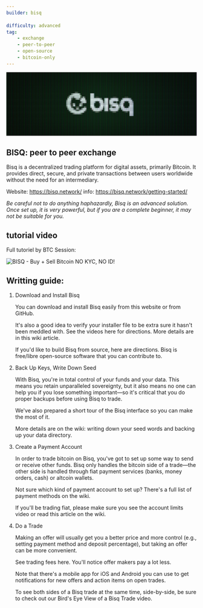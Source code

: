 ```yaml
---
builder: bisq

difficulty: advanced 
tag: 
    - exchange
    - peer-to-peer
    - open-source
    - bitcoin-only
---
```

![cover](assets/0.jpeg)
## BISQ: peer to peer exchange

Bisq is a decentralized trading platform for digital assets, primarily Bitcoin. It provides direct, secure, and private transactions between users worldwide without the need for an intermediary.

Website: https://bisq.network/
info: https://bisq.network/getting-started/

*Be careful not to do anything haphazardly, Bisq is an advanced solution. Once set up, it is very powerful, but if you are a complete beginner, it may not be suitable for you.*


## tutorial video

Full tutoriel by BTC Session:

![ BISQ - Buy + Sell Bitcoin NO KYC, NO ID! ](https://youtu.be/4LyEKA5Iq9I)

## Writting guide: 

1. Download and Install Bisq 

    You can download and install Bisq easily from this website or from GitHub.

    It's also a good idea to verify your installer file to be extra sure it hasn't been meddled with. See the videos here for directions. More details are in this wiki article.

    If you'd like to build Bisq from source, here are directions. Bisq is free/libre open-source software that you can contribute to.


2. Back Up Keys, Write Down Seed

    With Bisq, you're in total control of your funds and your data. This means you retain unparalleled sovereignty, but it also means no one can help you if you lose something important—so it's critical that you do proper backups before using Bisq to trade.

    We've also prepared a short tour of the Bisq interface so you can make the most of it.

    More details are on the wiki: writing down your seed words and backing up your data directory.


3. Create a Payment Account

    In order to trade bitcoin on Bisq, you've got to set up some way to send or receive other funds. Bisq only handles the bitcoin side of a trade—the other side is handled through fiat payment services (banks, money orders, cash) or altcoin wallets.

    Not sure which kind of payment account to set up? There's a full list of payment methods on the wiki.

    If you'll be trading fiat, please make sure you see the account limits video or read this article on the wiki.



4. Do a Trade

    Making an offer will usually get you a better price and more control (e.g., setting payment method and deposit percentage), but taking an offer can be more convenient.

    See trading fees here. You'll notice offer makers pay a lot less.

    Note that there's a mobile app for iOS and Android you can use to get notifications for new offers and action items on open trades.

    To see both sides of a Bisq trade at the same time, side-by-side, be sure to check out our Bird's Eye View of a Bisq Trade video.
